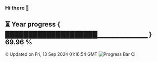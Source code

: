 ### Hi there 👋
⏳ Year progress { ████████████████████▁▁▁▁▁▁▁▁▁▁ } 69.96 %
---
⏰ Updated on Fri, 13 Sep 2024 01:16:54 GMT
![Progress Bar CI](https://github.com/liununu/liununu/workflows/Progress%20Bar%20CI/badge.svg)
